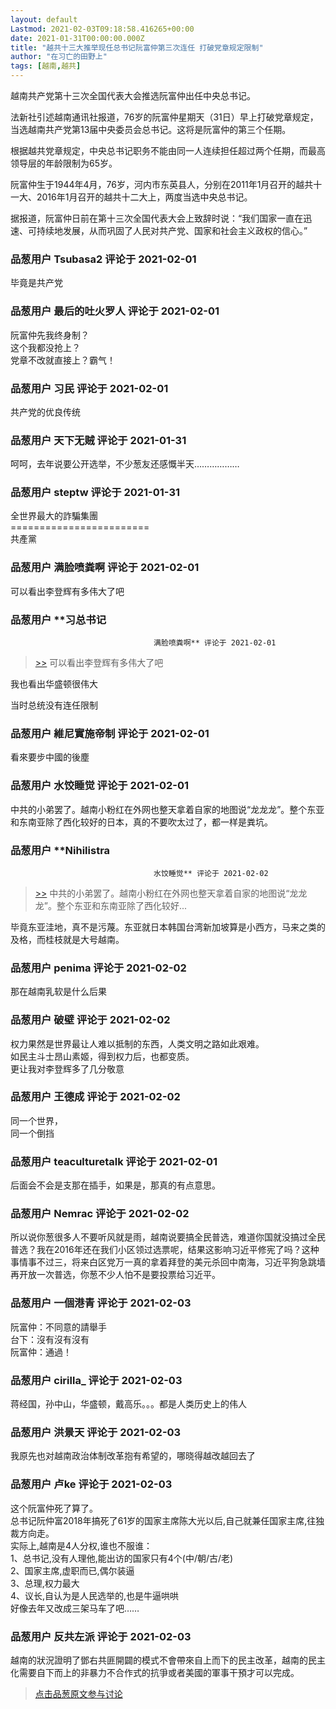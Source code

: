 ```yaml
---
layout: default
Lastmod: 2021-02-03T09:18:58.416265+00:00
date: 2021-01-31T00:00:00.000Z
title: "越共十三大推举现任总书记阮富仲第三次连任 打破党章规定限制"
author: "在习亡的田野上"
tags: [越南,越共]
---
```


越南共产党第十三次全国代表大会推选阮富仲出任中央总书记。  
  
法新社引述越南通讯社报道，76岁的阮富仲星期天（31日）早上打破党章规定，当选越南共产党第13届中央委员会总书记。这将是阮富仲的第三个任期。  
  
根据越共党章规定，中央总书记职务不能由同一人连续担任超过两个任期，而最高领导层的年龄限制为65岁。  
  
阮富仲生于1944年4月，76岁，河内市东英县人，分别在2011年1月召开的越共十一大、2016年1月召开的越共十二大上，两度当选中央总书记。  
  
据报道，阮富仲日前在第十三次全国代表大会上致辞时说：“我们国家一直在迅速、可持续地发展，从而巩固了人民对共产党、国家和社会主义政权的信心。”

            
### 品葱用户 **Tsubasa2** 评论于 2021-02-01
        
毕竟是共产党
        


            
### 品葱用户 **最后的吐火罗人** 评论于 2021-02-01
        
阮富仲先我终身制？  
这个我都没抢上？  
党章不改就直接上？霸气！
        


            
### 品葱用户 **习民** 评论于 2021-02-01
        
共产党的优良传统
        


            
### 品葱用户 **天下无贼** 评论于 2021-01-31
        
呵呵，去年说要公开选举，不少葱友还感慨半天………………
        


            
### 品葱用户 **steptw** 评论于 2021-01-31
        
全世界最大的詐騙集團  
\========================  
共產黨
        


            
### 品葱用户 **满脸喷粪啊** 评论于 2021-02-01
        
可以看出李登辉有多伟大了吧
        


            
### 品葱用户 **习总书记				
									满脸喷粪啊** 评论于 2021-02-01
        
> [\>>]( "/article/item_id-594403#") 可以看出李登辉有多伟大了吧

  
  
我也看出华盛顿很伟大  
  
当时总统没有连任限制
        


            
### 品葱用户 **維尼實施帝制** 评论于 2021-02-01
        
看來要步中國的後塵
        


            
### 品葱用户 **水饺睡觉** 评论于 2021-02-01
        
中共的小弟罢了。越南小粉红在外网也整天拿着自家的地图说“龙龙龙”。整个东亚和东南亚除了西化较好的日本，真的不要吹太过了，都一样是粪坑。
        


            
### 品葱用户 **Nihilistra				
									水饺睡觉** 评论于 2021-02-02
        
> [\>>]( "/article/item_id-594408#") 中共的小弟罢了。越南小粉红在外网也整天拿着自家的地图说“龙龙龙”。整个东亚和东南亚除了西化较好...

  
  
毕竟东亚洼地，真不是污蔑。东亚就日本韩国台湾新加坡算是小西方，马来之类的及格，而桂枝就是大号越南。
        


            
### 品葱用户 **penima** 评论于 2021-02-02
        
那在越南乳软是什么后果
        


            
### 品葱用户 **破壁** 评论于 2021-02-02
        
权力果然是世界最让人难以抵制的东西，人类文明之路如此艰难。  
如民主斗士昂山素姬，得到权力后，也都变质。  
更让我对李登辉多了几分敬意
        


            
### 品葱用户 **王德成** 评论于 2021-02-02
        
同一个世界，  
同一个倒挡
        


            
### 品葱用户 **teaculturetalk** 评论于 2021-02-01
        
后面会不会是支那在插手，如果是，那真的有点意思。
        


            
### 品葱用户 **Nemrac** 评论于 2021-02-02
        
所以说你葱很多人不要听风就是雨，越南说要搞全民普选，难道你国就没搞过全民普选？我在2016年还在我们小区领过选票呢，结果这影响习近平修宪了吗？这种事情事不过三，将来白区党万一真的拿着拜登的美元杀回中南海，习近平狗急跳墙再开放一次普选，你葱不少人怕不是要投票给习近平。
        


            
### 品葱用户 **一個港青** 评论于 2021-02-03
        
阮富仲：不同意的請舉手  
台下：沒有沒有沒有  
阮富仲：通過！
        


            
### 品葱用户 **cirilla_** 评论于 2021-02-03
        
蒋经国，孙中山，华盛顿，戴高乐。。。都是人类历史上的伟人
        


            
### 品葱用户 **洪景天** 评论于 2021-02-03
        
我原先也对越南政治体制改革抱有希望的，哪晓得越改越回去了
        


            
### 品葱用户 **卢ke** 评论于 2021-02-03
        
这个阮富仲死了算了。  
总书记阮仲富2018年搞死了61岁的国家主席陈大光以后,自己就兼任国家主席,往独裁方向走。  
实际上,越南是4人分权,谁也不服谁：  
1、总书记,没有人理他,能出访的国家只有4个(中/朝/古/老)  
2、国家主席,虚职而已,偶尔装逼  
3、总理,权力最大  
4、议长,自认为是人民选举的,也是牛逼哄哄  
好像去年又改成三架马车了吧……
        


            
### 品葱用户 **反共左派** 评论于 2021-02-03
        
越南的狀況證明了鄧右共匪開闢的模式不會帶來自上而下的民主改革，越南的民主化需要自下而上的非暴力不合作式的抗爭或者美國的軍事干預才可以完成。
        






> [点击品葱原文参与讨论](https://pincong.rocks/article/29164)

